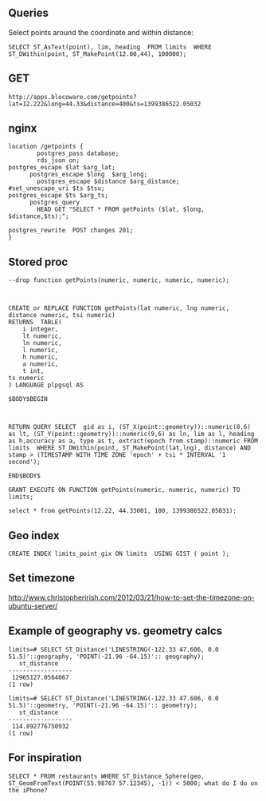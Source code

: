 ## Queries ##

Select points around the coordinate and within distance:

```
SELECT ST_AsText(point), lim, heading  FROM limits  WHERE ST_DWithin(point, ST_MakePoint(12.00,44), 100000);
```

## GET ##

```
http://apps.blocoware.com/getpoints?lat=12.222&long=44.33&distance=400&ts=1399386522.05032
```

## nginx ##

```
location /getpoints {
        postgres_pass database;
        rds_json on;
postgres_escape $lat $arg_lat;
      postgres_escape $long  $arg_long;
        postgres_escape $distance $arg_distance;
#set_unescape_uri $ts $tsu;
postgres_escape $ts $arg_ts;
      postgres_query
        HEAD GET "SELECT * FROM getPoints ($lat, $long, $distance,$ts);";

postgres_rewrite  POST changes 201;
}
```

## Stored proc ##

```
--drop function getPoints(numeric, numeric, numeric, numeric);



CREATE or REPLACE FUNCTION getPoints(lat numeric, lng numeric, distance numeric, tsi numeric) 
RETURNS  TABLE(
    i integer,
    lt numeric,
	ln numeric,
	l numeric,
	h numeric,
	a numeric,
	t int,
ts numeric
) LANGUAGE plpgsql AS

$BODY$BEGIN



RETURN QUERY SELECT  gid as i, (ST_X(point::geometry))::numeric(8,6) as lt, (ST_Y(point::geometry))::numeric(9,6) as ln, lim as l, heading as h,accuracy as a, type as t, extract(epoch from stamp)::numeric FROM limits  WHERE ST_DWithin(point, ST_MakePoint(lat,lng), distance) AND stamp > (TIMESTAMP WITH TIME ZONE 'epoch' + tsi * INTERVAL '1 second');

END$BODY$

GRANT EXECUTE ON FUNCTION getPoints(numeric, numeric, numeric) TO limits;

select * from getPoints(12.22, 44.33001, 100, 1399386522.05031);

```

## Geo index ##

```
CREATE INDEX limits_point_gix ON limits  USING GIST ( point );
```

## Set timezone ##

http://www.christopherirish.com/2012/03/21/how-to-set-the-timezone-on-ubuntu-server/

## Example of geography vs. geometry calcs ##

```
limits=# SELECT ST_Distance('LINESTRING(-122.33 47.606, 0.0 51.5)'::geography, 'POINT(-21.96 -64.15)':: geography);
   st_distance
------------------
 12965127.0564067
(1 row)

limits=# SELECT ST_Distance('LINESTRING(-122.33 47.606, 0.0 51.5)'::geometry, 'POINT(-21.96 -64.15)':: geometry);
   st_distance
------------------
 114.892776750932
(1 row)
```

## For inspiration ##

```
SELECT * FROM restaurants WHERE ST_Distance_Sphere(geo, ST_GeomFromText(POINT(55.98767 57.12345), -1)) < 5000; what do I do on the iPhone?
```